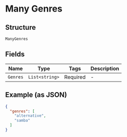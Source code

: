 
# Many Genres

## Structure

`ManyGenres`

## Fields

| Name | Type | Tags | Description |
|  --- | --- | --- | --- |
| `Genres` | `List<string>` | Required | - |

## Example (as JSON)

```json
{
  "genres": [
    "alternative",
    "samba"
  ]
}
```

